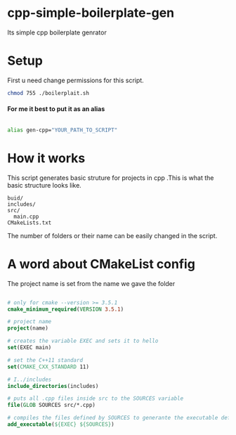 # cpp-simple-boilerplate-gen
Its simple cpp boilerplate genrator

# Setup

First u need change permissions for this script.

```zsh
chmod 755 ./boilerplait.sh  
```

#### For me it best to put it as an alias 


```zsh

alias gen-cpp="YOUR_PATH_TO_SCRIPT"

```
# How it works

This script generates basic struture for projects in cpp .This is what the basic structure looks like.

```text
buid/
includes/
src/
  main.cpp
CMakeLists.txt
```
The number of folders or their name can be easily changed in the script.

# A word about CMakeList config 

The project name is set from the name we gave the folder 

```cmake

# only for cmake --version >= 3.5.1
cmake_minimum_required(VERSION 3.5.1)

# project name
project(name)

# creates the variable EXEC and sets it to hello
set(EXEC main)

# set the C++11 standard
set(CMAKE_CXX_STANDARD 11)

# I../includes
include_directories(includes)

# puts all .cpp files inside src to the SOURCES variable
file(GLOB SOURCES src/*.cpp)

# compiles the files defined by SOURCES to generante the executable defined by EXEC
add_executable(${EXEC} ${SOURCES})
```


